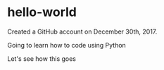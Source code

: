 # hello-world

Created a GitHub account on December 30th, 2017. 

Going to learn how to code using Python 

Let's see how this goes
